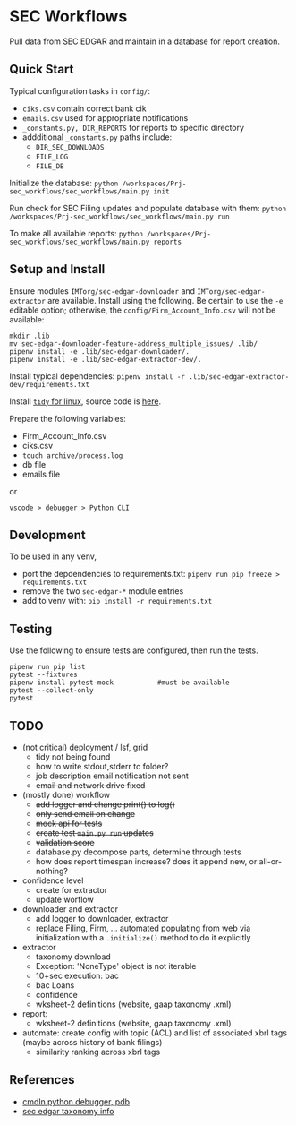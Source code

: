 # SEC Workflows

Pull data from SEC EDGAR and maintain in a database for report creation.


## Quick Start

Typical configuration tasks in `config/`: 

* `ciks.csv` contain correct bank cik 
* `emails.csv` used for appropriate notifications
* `_constants.py, DIR_REPORTS` for reports to specific directory
* addditional `_constants.py` paths include:
  - `DIR_SEC_DOWNLOADS`
  - `FILE_LOG`
  - `FILE_DB`

Initialize the database: `python /workspaces/Prj-sec_workflows/sec_workflows/main.py init`

Run check for SEC Filing updates and populate database with them: `python /workspaces/Prj-sec_workflows/sec_workflows/main.py run`

To make all available reports: `python /workspaces/Prj-sec_workflows/sec_workflows/main.py reports`



## Setup and Install 

Ensure modules `IMTorg/sec-edgar-downloader` and `IMTorg/sec-edgar-extractor` are available.  Install using the following.  Be certain to use the `-e` editable option; otherwise, the `config/Firm_Account_Info.csv` will not be available:

```
mkdir .lib
mv sec-edgar-downloader-feature-address_multiple_issues/ .lib/
pipenv install -e .lib/sec-edgar-downloader/.
pipenv install -e .lib/sec-edgar-extractor-dev/.
```

Install typical dependencies: `pipenv install -r .lib/sec-edgar-extractor-dev/requirements.txt `

Install [`tidy` for linux](https://www.html-tidy.org/), source code is [here](https://github.com/htacg/tidy-html5).

Prepare the following variables:

* Firm_Account_Info.csv
* ciks.csv
* `touch archive/process.log`
* db file
* emails file


or 

`vscode > debugger > Python CLI`




## Development

To be used in any venv, 
* port the depdendencies to requirements.txt: `pipenv run pip freeze > requirements.txt`
* remove the two `sec-edgar-*` module entries
* add to venv with: `pip install -r requirements.txt`




## Testing

Use the following to ensure tests are configured, then run the tests.

```
pipenv run pip list
pytest --fixtures
pipenv install pytest-mock           #must be available
pytest --collect-only
pytest
```




## TODO

* (not critical) deployment / lsf, grid
  - tidy not being found
  - how to write stdout,stderr to folder?
  - job description email notification not sent
  - ~~email and network drive fixed~~
* (mostly done) workflow
  - ~~add logger and change print() to log()~~
  - ~~only send email on change~~
  - ~~mock api for tests~~
  - ~~create test `main.py run` updates~~
  - ~~validation score~~
  - database.py decompose parts, determine through tests
  - how does report timespan increase? does it append new, or all-or-nothing?
* confidence level 
  - create for extractor
  - update worflow
* downloader and extractor
  - add logger to downloader, extractor
  - replace Filing, Firm, ... automated populating from web via initialization with a `.initialize()` method to do it explicitly
* extractor
  - taxonomy download
  - Exception: 'NoneType' object is not iterable
  - 10+sec execution: bac
  - bac Loans
  - confidence
  - wksheet-2 definitions (website, gaap taxonomy .xml)
* report: 
  - wksheet-2 definitions (website, gaap taxonomy .xml)
* automate: create config with topic (ACL) and list of associated xbrl tags (maybe across history of bank filings)
  - similarity ranking across xbrl tags


## References

* [cmdln python debugger, pdb](https://qxf2.com/blog/debugging-in-python-using-pytest-set_trace/)
* [sec edgar taxonomy info](https://sec.gov/info/edgar/edgartaxonomies.shtml)